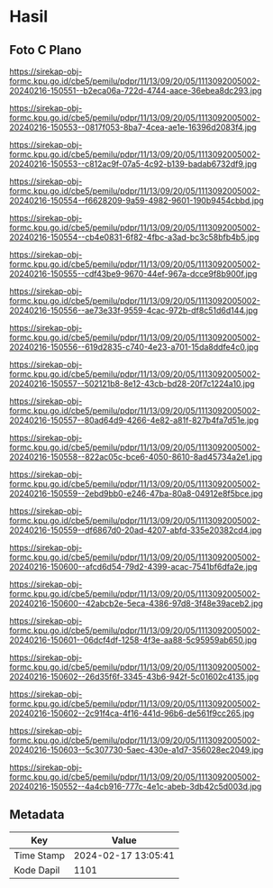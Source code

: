 # Hasil

## Foto C Plano

https://sirekap-obj-formc.kpu.go.id/cbe5/pemilu/pdpr/11/13/09/20/05/1113092005002-20240216-150551--b2eca06a-722d-4744-aace-36ebea8dc293.jpg

https://sirekap-obj-formc.kpu.go.id/cbe5/pemilu/pdpr/11/13/09/20/05/1113092005002-20240216-150553--0817f053-8ba7-4cea-ae1e-16396d2083f4.jpg

https://sirekap-obj-formc.kpu.go.id/cbe5/pemilu/pdpr/11/13/09/20/05/1113092005002-20240216-150553--c812ac9f-07a5-4c92-b139-badab6732df9.jpg

https://sirekap-obj-formc.kpu.go.id/cbe5/pemilu/pdpr/11/13/09/20/05/1113092005002-20240216-150554--f6628209-9a59-4982-9601-190b9454cbbd.jpg

https://sirekap-obj-formc.kpu.go.id/cbe5/pemilu/pdpr/11/13/09/20/05/1113092005002-20240216-150554--cb4e0831-6f82-4fbc-a3ad-bc3c58bfb4b5.jpg

https://sirekap-obj-formc.kpu.go.id/cbe5/pemilu/pdpr/11/13/09/20/05/1113092005002-20240216-150555--cdf43be9-9670-44ef-967a-dcce9f8b900f.jpg

https://sirekap-obj-formc.kpu.go.id/cbe5/pemilu/pdpr/11/13/09/20/05/1113092005002-20240216-150556--ae73e33f-9559-4cac-972b-df8c51d6d144.jpg

https://sirekap-obj-formc.kpu.go.id/cbe5/pemilu/pdpr/11/13/09/20/05/1113092005002-20240216-150556--619d2835-c740-4e23-a701-15da8ddfe4c0.jpg

https://sirekap-obj-formc.kpu.go.id/cbe5/pemilu/pdpr/11/13/09/20/05/1113092005002-20240216-150557--502121b8-8e12-43cb-bd28-20f7c1224a10.jpg

https://sirekap-obj-formc.kpu.go.id/cbe5/pemilu/pdpr/11/13/09/20/05/1113092005002-20240216-150557--80ad64d9-4266-4e82-a81f-827b4fa7d51e.jpg

https://sirekap-obj-formc.kpu.go.id/cbe5/pemilu/pdpr/11/13/09/20/05/1113092005002-20240216-150558--822ac05c-bce6-4050-8610-8ad45734a2e1.jpg

https://sirekap-obj-formc.kpu.go.id/cbe5/pemilu/pdpr/11/13/09/20/05/1113092005002-20240216-150559--2ebd9bb0-e246-47ba-80a8-04912e8f5bce.jpg

https://sirekap-obj-formc.kpu.go.id/cbe5/pemilu/pdpr/11/13/09/20/05/1113092005002-20240216-150559--df6867d0-20ad-4207-abfd-335e20382cd4.jpg

https://sirekap-obj-formc.kpu.go.id/cbe5/pemilu/pdpr/11/13/09/20/05/1113092005002-20240216-150600--afcd6d54-79d2-4399-acac-7541bf6dfa2e.jpg

https://sirekap-obj-formc.kpu.go.id/cbe5/pemilu/pdpr/11/13/09/20/05/1113092005002-20240216-150600--42abcb2e-5eca-4386-97d8-3f48e39aceb2.jpg

https://sirekap-obj-formc.kpu.go.id/cbe5/pemilu/pdpr/11/13/09/20/05/1113092005002-20240216-150601--06dcf4df-1258-4f3e-aa88-5c95959ab650.jpg

https://sirekap-obj-formc.kpu.go.id/cbe5/pemilu/pdpr/11/13/09/20/05/1113092005002-20240216-150602--26d35f6f-3345-43b6-942f-5c01602c4135.jpg

https://sirekap-obj-formc.kpu.go.id/cbe5/pemilu/pdpr/11/13/09/20/05/1113092005002-20240216-150602--2c91f4ca-4f16-441d-96b6-de561f9cc265.jpg

https://sirekap-obj-formc.kpu.go.id/cbe5/pemilu/pdpr/11/13/09/20/05/1113092005002-20240216-150603--5c307730-5aec-430e-a1d7-356028ec2049.jpg

https://sirekap-obj-formc.kpu.go.id/cbe5/pemilu/pdpr/11/13/09/20/05/1113092005002-20240216-150552--4a4cb916-777c-4e1c-abeb-3db42c5d003d.jpg


## Metadata

| Key        | Value               |
| ---------- | ------------------- |
| Time Stamp | 2024-02-17 13:05:41 |
| Kode Dapil | 1101                |




